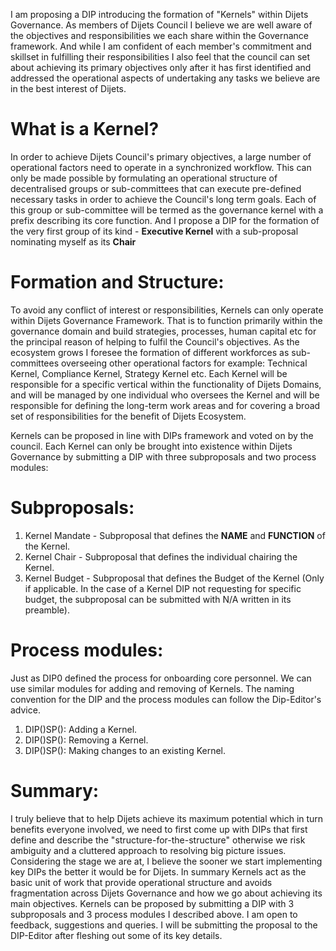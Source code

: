 I am proposing a DIP introducing the formation of "Kernels" within Dijets Governance. As members of Dijets Council I believe we are well aware of the objectives and responsibilities we each share within the Governance framework. And while I am confident of each member's commitment and skillset in fulfilling their responsibilities I also feel that the council can set about achieving its primary objectives only after it has first identified and addressed the operational aspects of undertaking any tasks we believe are in the best interest of Dijets. 

# What is a Kernel?

In order to achieve Dijets Council's primary objectives, a large number of operational factors need to operate in a synchronized workflow. This can only be made possible by formulating an operational structure of decentralised groups or sub-committees that can execute pre-defined necessary tasks in order to achieve the Council's long term goals. Each of this group or sub-committee will be termed as the governance kernel with a prefix describing its core function. And I propose a DIP for the formation of the very first group of its kind - **Executive Kernel** with a sub-proposal nominating myself as its **Chair**

# Formation and Structure:

To avoid any conflict of interest or responsibilities, Kernels can only operate within Dijets Governance Framework. That is to function primarily within the governance domain and build strategies, processes, human capital etc for the principal reason of helping to fulfil the Council's objectives. As the ecosystem grows I foresee the formation of different workforces as sub-committees overseeing other operational factors for example: Technical Kernel, Compliance Kernel, Strategy Kernel etc. Each Kernel will be responsible for a specific vertical within the functionality of Dijets Domains, and will be managed by one individual who oversees the Kernel and will be responsible for defining the long-term work areas and for covering a broad set of responsibilities for the benefit of Dijets Ecosystem. 

Kernels can be proposed in line with DIPs framework and voted on by the council. Each Kernel can only be brought into existence within Dijets Governance by submitting a DIP with three subproposals and two process modules:

# Subproposals:

1. Kernel Mandate - Subproposal that defines the **NAME** and **FUNCTION** of the Kernel.
2. Kernel Chair - Subproposal that defines the individual chairing the Kernel.
3. Kernel Budget - Subproposal that defines the Budget of the Kernel (Only if applicable. In the case of a Kernel DIP not requesting for specific budget, the subproposal can be submitted with N/A written in its preamble).

# Process modules:

Just as DIP0 defined the process for onboarding core personnel. We can use similar modules for adding and removing of Kernels. 
The naming convention for the DIP and the process modules can follow the Dip-Editor's advice.

1. DIP()SP(): Adding a Kernel.
1. DIP()SP(): Removing a Kernel.
1. DIP()SP(): Making changes to an existing Kernel.


# Summary:

I truly believe that to help Dijets achieve its maximum potential which in turn benefits everyone involved, we need to first come up with DIPs that first define and describe the "structure-for-the-structure" otherwise we risk ambiguity and a cluttered approach to resolving big picture issues. Considering the stage we are at, I believe the sooner we start implementing key DIPs the better it would be for Dijets. In summary Kernels act as the basic unit of work that provide operational structure and avoids fragmentation across Dijets Governance and how we go about achieving its main objectives. Kernels can be proposed by submitting a DIP with 3 subproposals and  3 process modules I described above. I am open to feedback, suggestions and queries. I will be submitting the proposal to the DIP-Editor after fleshing out some of its key details. 
